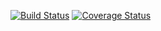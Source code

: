 [![Build Status](https://travis-ci.org/aashiamehta/csprag-f19-rpn-adv.svg?branch=master)](https://travis-ci.org/aashiamehta/csprag-f19-rpn-adv) 
[![Coverage Status](https://coveralls.io/repos/github/aashiamehta/csprag-f19-rpn-adv/badge.svg?branch=master)](https://coveralls.io/github/aashiamehta/csprag-f19-rpn-adv?branch=master)